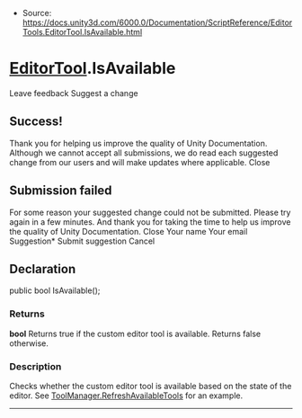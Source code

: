 * Source: https://docs.unity3d.com/6000.0/Documentation/ScriptReference/EditorTools.EditorTool.IsAvailable.html

#  [EditorTool](https://docs.unity3d.com/6000.0/Documentation/ScriptReference/EditorTools.EditorTool.html).IsAvailable
Leave feedback
Suggest a change
## Success!
Thank you for helping us improve the quality of Unity Documentation. Although we cannot accept all submissions, we do read each suggested change from our users and will make updates where applicable.
Close
## Submission failed
For some reason your suggested change could not be submitted. Please <a>try again</a> in a few minutes. And thank you for taking the time to help us improve the quality of Unity Documentation.
Close
Your name Your email Suggestion* Submit suggestion
Cancel
## Declaration
public bool IsAvailable(); 
### Returns
**bool** Returns true if the custom editor tool is available. Returns false otherwise. 
### Description
Checks whether the custom editor tool is available based on the state of the editor.
See [ToolManager.RefreshAvailableTools](https://docs.unity3d.com/6000.0/Documentation/ScriptReference/EditorTools.ToolManager.RefreshAvailableTools.html) for an example.
* * *
